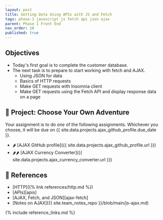 ```yaml
---
layout: post
title: Getting Data Using APIs with JS and Fetch
tags: phase-1 javascript js fetch api json ajax
parent: Phase 1 Front End
nav_order: 10
published: true
---
```


## Objectives

- Today's first goal is to complete the customer database.
- The next task is to prepare to start working with fetch and AJAX.
    - Using JSON for data
    - Basics of HTTP requests
    - Make GET requests with Insomnia client
    - Make GET requests using the Fetch API and display response data on a page

## 🎯 Project: Choose Your Own Adventure

Your assignment is to do _one_ of the following assignments. Whichever you choose, it will be due on {{ site.data.projects.ajax_github_profile.due_date }}.

- 🌶 [AJAX GitHub profile]({{ site.data.projects.ajax_github_profile.url }})
- 🌶🌶 [AJAX Currency Converter]({{ site.data.projects.ajax_currency_converter.url }})

## 🔖 References

- [HTTP]({% link references/http.md %})
- [APIs][apis]
- [AJAX, Fetch, and JSON][ajax-fetch]
- [Notes on AJAX]({{ site.team_notes_repo }}/blob/main/js-ajax.md)

{% include reference_links.md %}
